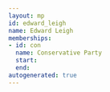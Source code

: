 ```yaml
---
layout: mp
id: edward_leigh
name: Edward Leigh
memberships:
- id: con
  name: Conservative Party
  start: 
  end: 
autogenerated: true
---
```

